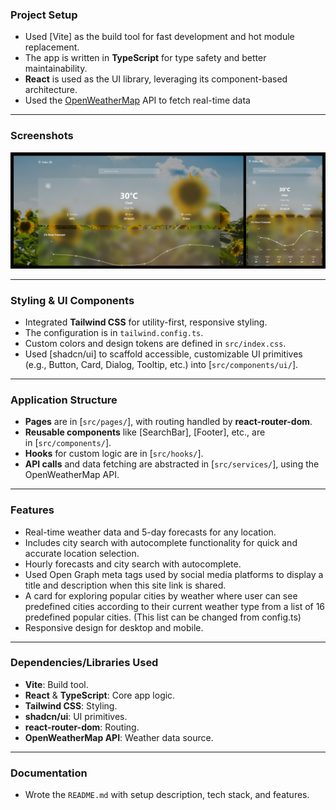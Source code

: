 ### **Project Setup**

- Used [Vite] as the build tool for fast development and hot module replacement.
- The app is written in **TypeScript** for type safety and better maintainability.
- **React** is used as the UI library, leveraging its component-based architecture.
- Used the [OpenWeatherMap](https://openweathermap.org/api) API to fetch real-time data
---
### **Screenshots**
![Sunny Weather Screenshot](src/images/Sunny_Weather.png)

---
### **Styling & UI Components**

- Integrated **Tailwind CSS** for utility-first, responsive styling.
- The configuration is in `tailwind.config.ts`.
- Custom colors and design tokens are defined in `src/index.css`.
- Used [shadcn/ui] to scaffold accessible, customizable UI primitives (e.g., Button, Card, Dialog, Tooltip, etc.) into [`src/components/ui/`].

---

### **Application Structure**

- **Pages** are in [`src/pages/`], with routing handled by **react-router-dom**.
- **Reusable components** like [SearchBar], [Footer], etc., are in [`src/components/`].
- **Hooks** for custom logic are in [`src/hooks/`].
- **API calls** and data fetching are abstracted in [`src/services/`], using the OpenWeatherMap API.

---

### **Features**

- Real-time weather data and 5-day forecasts for any location.
- Includes city search with autocomplete functionality for quick and accurate location selection.
- Hourly forecasts and city search with autocomplete.
- Used Open Graph meta tags used by social media platforms to display a title and description when this site link is shared.
- A card for exploring popular cities by weather where user can see predefined cities according to their current weather type from a list of 16 predefined popular cities. (This list can be changed from config.ts)
- Responsive design for desktop and mobile.

---

### **Dependencies/Libraries Used**

- **Vite**: Build tool.
- **React** & **TypeScript**: Core app logic.
- **Tailwind CSS**: Styling.
- **shadcn/ui**: UI primitives.
- **react-router-dom**: Routing.
- **OpenWeatherMap API**: Weather data source.

---

### **Documentation**

- Wrote the `README.md` with setup description, tech stack, and features.